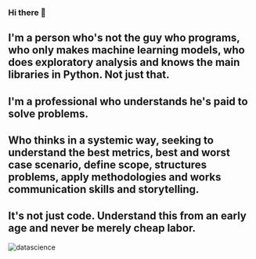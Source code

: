 ### Hi there 👋

## I'm a person who's not the guy who programs, who only makes machine learning models, who does exploratory analysis and knows the main libraries in Python. Not just that.

## I'm a professional who understands he's paid to solve problems.

## Who thinks in a systemic way, seeking to understand the best metrics, best and worst case scenario, define scope, structures problems, apply methodologies and works communication skills and storytelling.

## It's not just code. Understand this from an early age and never be merely cheap labor.

![datascience](https://user-images.githubusercontent.com/13452337/97591906-db714600-19de-11eb-9725-7edbc369f1ac.jpg)
